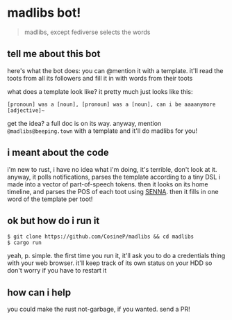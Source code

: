 madlibs bot!
============

> madlibs, except fediverse selects the words

tell me about this bot
----------------------

here's what the bot does: you can @mention it with a template. it'll read the
toots from all its followers and fill it in with words from their toots

what does a template look like? it pretty much just looks like this:

    [pronoun] was a [noun], [pronoun] was a [noun], can i be aaaanymore [adjective]~

get the idea? a full doc is on its way. anyway, mention `@madlibs@beeping.town`
with a template and it'll do madlibs for you!

i meant about the code
----------------------

i'm new to rust, i have no idea what i'm doing, it's terrible, don't look at it.
anyway, it polls notifications, parses the template according to a tiny DSL i
made into a vector of part-of-speech tokens. then it looks on its home timeline,
and parses the POS of each toot using
[SENNA](https://github.com/jfschaefer/rust-senna/tree/master/src). then it fills
in one word of the template per toot!

ok but how do i run it
----------------------

    $ git clone https://github.com/CosineP/madlibs && cd madlibs
	$ cargo run

yeah, p. simple. the first time you run it, it'll ask you to do a credentials
thing with your web browser. it'll keep track of its own status on your HDD so
don't worry if you have to restart it

how can i help
--------------

you could make the rust not-garbage, if you wanted. send a PR!

